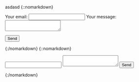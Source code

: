 asdasd
{::nomarkdown}
<form
  action="https://formspree.io/xoqkvgob"
  method="POST"
>
  <label>
    Your email:
    <input type="text" name="_replyto">
  </label>
  <label>
    Your message:
    <textarea name="message"></textarea>
  </label>

  <!-- your other form fields go here -->

  <button type="submit">Send</button>
</form>

{:/nomarkdown}
{::nomarkdown}
<form action="http://formspree.io/moqeoggo method="POST">
  <input type="email" name="_replyto">
  <textarea   name="body"></textarea>
  <input type="submit" value="Send">
</form>

{:/nomarkdown}